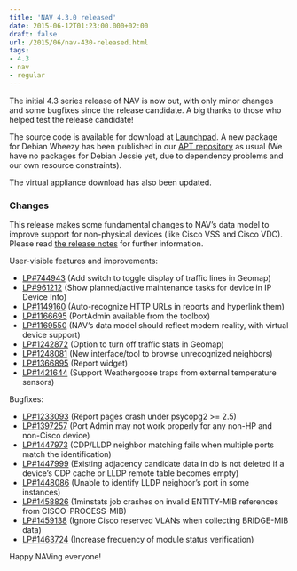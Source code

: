 ```yaml
---
title: 'NAV 4.3.0 released'
date: 2015-06-12T01:23:00.000+02:00
draft: false
url: /2015/06/nav-430-released.html
tags: 
- 4.3
- nav
- regular
---
```


The initial 4.3 series release of NAV is now out, with only minor changes and some bugfixes since the release candidate. A big thanks to those who helped test the release candidate!

The source code is available for download at [Launchpad](https://launchpad.net/nav/4.3/4.3.0). A new package for Debian Wheezy has been published in our [APT repository](https://nav.uninett.no/wiki/nav_on_debian) as usual (We have no packages for Debian Jessie yet, due to dependency problems and our own resource constraints).

The virtual appliance download has also been updated.

### Changes

This release makes some fundamental changes to NAV’s data model to improve support for non-physical devices (like Cisco VSS and Cisco VDC). Please read [the release notes](https://nav.uninett.no/doc/4.3/release-notes.html#nav-4-3) for further information.

User-visible features and improvements:

*   [LP#744943](https://bugs.launchpad.net/nav/+bug/744943/) (Add switch to toggle display of traffic lines in Geomap)
*   [LP#961212](https://bugs.launchpad.net/nav/+bug/961212/) (Show planned/active maintenance tasks for device in IP Device Info)
*   [LP#1149160](https://bugs.launchpad.net/nav/+bug/1149160/) (Auto-recognize HTTP URLs in reports and hyperlink them)
*   [LP#1166695](https://bugs.launchpad.net/nav/+bug/1166695/) (PortAdmin available from the toolbox)
*   [LP#1169550](https://bugs.launchpad.net/nav/+bug/1169550/) (NAV’s data model should reflect modern reality, with virtual device support)
*   [LP#1242872](https://bugs.launchpad.net/nav/+bug/1242872/) (Option to turn off traffic stats in Geomap)
*   [LP#1248081](https://bugs.launchpad.net/nav/+bug/1248081/) (New interface/tool to browse unrecognized neighbors)
*   [LP#1366895](https://bugs.launchpad.net/nav/+bug/1366895/) (Report widget)
*   [LP#1421644](https://bugs.launchpad.net/nav/+bug/1421644/) (Support Weathergoose traps from external temperature sensors)

Bugfixes:

*   [LP#1233093](https://bugs.launchpad.net/nav/+bug/1233093/) (Report pages crash under psycopg2 >= 2.5)
*   [LP#1397257](https://bugs.launchpad.net/nav/+bug/1397257/) (Port Admin may not work properly for any non-HP and non-Cisco device)
*   [LP#1447973](https://bugs.launchpad.net/nav/+bug/1447973/) (CDP/LLDP neighbor matching fails when multiple ports match the identification)
*   [LP#1447999](https://bugs.launchpad.net/nav/+bug/1447999/) (Existing adjacency candidate data in db is not deleted if a device’s CDP cache or LLDP remote table becomes empty)
*   [LP#1448086](https://bugs.launchpad.net/nav/+bug/1448086/) (Unable to identify LLDP neighbor’s port in some instances)
*   [LP#1458826](https://bugs.launchpad.net/nav/+bug/1458826/) (1minstats job crashes on invalid ENTITY-MIB references from CISCO-PROCESS-MIB)
*   [LP#1459138](https://bugs.launchpad.net/nav/+bug/1459138/) (Ignore Cisco reserved VLANs when collecting BRIDGE-MIB data)
*   [LP#1463724](https://bugs.launchpad.net/nav/+bug/1463724/) (Increase frequency of module status verification)

Happy NAVing everyone!